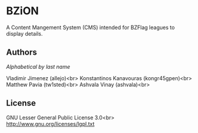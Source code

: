 # BZiON

A Content Mangement System (CMS) intended for BZFlag leagues to display details.

## Authors

<em>Alphabetical by last name</em>

Vladimir Jimenez (allejo)<br\>
Konstantinos Kanavouras (kongr45gpen)<br\>
Matthew Pavia (tw1sted)<br\>
Ashvala Vinay (ashvala)<br\>

## License
GNU Lesser General Public License 3.0<br\>
http://www.gnu.org/licenses/lgpl.txt
